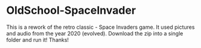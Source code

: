 # OldSchool-SpaceInvader
This is a rework of the retro classic - Space Invaders game. It used pictures and audio from the year 2020 (evolved). Download the zip into a single folder and run it!
Thanks!
